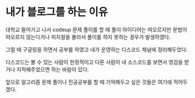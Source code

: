 # 내가 블로그를 하는 이유

대학교 들어가고 나서 codeup 문제 풀이를 할 때 풀이 아이디어는 떠오르지만 문법이 떠오르지 않는다거나 피지컬을 몰라서 풀이를 하지 못하는 경우가 발생하였다.

그럴 때 구글링을 하면서 공부를 하였고 내가 운영하는 디스코드 채널에 정리해두었다. 

디스코드는 볼 수 있는 사람이 한정적이고 다른 사람이 내 소스코드를 보면서 영감을 받거나 지적해주었으면 하는 바람이 있다.

앞으로 알고리즘 문제 풀이나 전공공부를 할 때 기억해두고 싶은 것들은 여기에 적어두겠다.